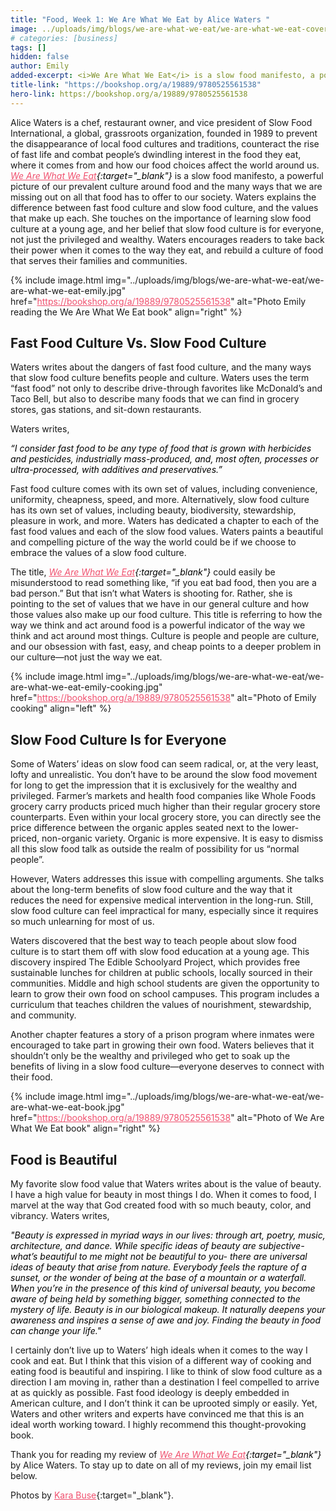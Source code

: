 ```yaml
---
title: "Food, Week 1: We Are What We Eat by Alice Waters "
image: ../uploads/img/blogs/we-are-what-we-eat/we-are-what-we-eat-cover.jpg
# categories: [business]
tags: []
hidden: false
author: Emily
added-excerpt: <i>We Are What We Eat</i> is a slow food manifesto, a powerful picture of our prevalent culture around food and the many ways that we are missing out on all that food has to offer to our society. Waters explains the difference between fast food culture and slow food culture, and the values that make up each.
title-link: "https://bookshop.org/a/19889/9780525561538"
hero-link: https://bookshop.org/a/19889/9780525561538
---
```


<style> em {color: black;} p a {color: #f0506e;}</style>

Alice Waters is a chef, restaurant owner, and vice president of Slow Food International, a global, grassroots organization, founded in 1989 to prevent the disappearance of local food cultures and traditions, counteract the rise of fast life and combat people’s dwindling interest in the food they eat, where it comes from and how our food choices affect the world around us. _[We Are What We Eat](https://bookshop.org/a/19889/9780525561538){:target="\_blank"}_ is a slow food manifesto, a powerful picture of our prevalent culture around food and the many ways that we are missing out on all that food has to offer to our society. Waters explains the difference between fast food culture and slow food culture, and the values that make up each. She touches on the importance of learning slow food culture at a young age, and her belief that slow food culture is for everyone, not just the privileged and wealthy. Waters encourages readers to take back their power when it comes to the way they eat, and rebuild a culture of food that serves their families and communities.

{% include image.html img="../uploads/img/blogs/we-are-what-we-eat/we-are-what-we-eat-emily.jpg" href="https://bookshop.org/a/19889/9780525561538" alt="Photo Emily reading the We Are What We Eat book" align="right" %}

## Fast Food Culture Vs. Slow Food Culture

Waters writes about the dangers of fast food culture, and the many ways that slow food culture benefits people and culture. Waters uses the term “fast food” not only to describe drive-through favorites like McDonald’s and Taco Bell, but also to describe many foods that we can find in grocery stores, gas stations, and sit-down restaurants.

Waters writes,

_“I consider fast food to be any type of food that is grown with herbicides and pesticides, industrially mass-produced, and, most often, processes or ultra-processed, with additives and preservatives.”_

Fast food culture comes with its own set of values, including convenience, uniformity, cheapness, speed, and more. Alternatively, slow food culture has its own set of values, including beauty, biodiversity, stewardship, pleasure in work, and more. Waters has dedicated a chapter to each of the fast food values and each of the slow food values. Waters paints a beautiful and compelling picture of the way the world could be if we choose to embrace the values of a slow food culture.

The title, _[We Are What We Eat](https://bookshop.org/a/19889/9780525561538){:target="\_blank"}_ could easily be misunderstood to read something like, “if you eat bad food, then you are a bad person.” But that isn’t what Waters is shooting for. Rather, she is pointing to the set of values that we have in our general culture and how those values also make up our food culture. This title is referring to how the way we think and act around food is a powerful indicator of the way we think and act around most things. Culture is people and people are culture, and our obsession with fast, easy, and cheap points to a deeper problem in our culture—not just the way we eat.

{% include image.html img="../uploads/img/blogs/we-are-what-we-eat/we-are-what-we-eat-emily-cooking.jpg" href="https://bookshop.org/a/19889/9780525561538" alt="Photo of Emily cooking" align="left" %}

## Slow Food Culture Is for Everyone

Some of Waters’ ideas on slow food can seem radical, or, at the very least, lofty and unrealistic. You don’t have to be around the slow food movement for long to get the impression that it is exclusively for the wealthy and privileged. Farmer’s markets and health food companies like Whole Foods grocery carry products priced much higher than their regular grocery store counterparts. Even within your local grocery store, you can directly see the price difference between the organic apples seated next to the lower-priced, non-organic variety. Organic is more expensive. It is easy to dismiss all this slow food talk as outside the realm of possibility for us “normal people”.

However, Waters addresses this issue with compelling arguments. She talks about the long-term benefits of slow food culture and the way that it reduces the need for expensive medical intervention in the long-run. Still, slow food culture can feel impractical for many, especially since it requires so much unlearning for most of us.

Waters discovered that the best way to teach people about slow food culture is to start them off with slow food education at a young age. This discovery inspired The Edible Schoolyard Project, which provides free sustainable lunches for children at public schools, locally sourced in their communities. Middle and high school students are given the opportunity to learn to grow their own food on school campuses. This program includes a curriculum that teaches children the values of nourishment, stewardship, and community.

Another chapter features a story of a prison program where inmates were encouraged to take part in growing their own food. Waters believes that it shouldn’t only be the wealthy and privileged who get to soak up the benefits of living in a slow food culture—everyone deserves to connect with their food.

{% include image.html img="../uploads/img/blogs/we-are-what-we-eat/we-are-what-we-eat-book.jpg" href="https://bookshop.org/a/19889/9780525561538" alt="Photo of We Are What We Eat book" align="right" %}

## Food is Beautiful

My favorite slow food value that Waters writes about is the value of beauty. I have a high value for beauty in most things I do. When it comes to food, I marvel at the way that God created food with so much beauty, color, and vibrancy. Waters writes,

_"Beauty is expressed in myriad ways in our lives: through art, poetry, music, architecture, and dance. While specific ideas of beauty are subjective-what’s beautiful to me might not be beautiful to you- there are universal ideas of beauty that arise from nature. Everybody feels the rapture of a sunset, or the wonder of being at the base of a mountain or a waterfall. When you’re in the presence of this kind of universal beauty, you become aware of being held by something bigger, something connected to the mystery of life. Beauty is in our biological makeup. It naturally deepens your awareness and inspires a sense of awe and joy. Finding the beauty in food can change your life."_

I certainly don’t live up to Waters’ high ideals when it comes to the way I cook and eat. But I think that this vision of a different way of cooking and eating food is beautiful and inspiring. I like to think of slow food culture as a direction I am moving in, rather than a destination I feel compelled to arrive at as quickly as possible. Fast food ideology is deeply embedded in American culture, and I don’t think it can be uprooted simply or easily. Yet, Waters and other writers and experts have convinced me that this is an ideal worth working toward. I highly recommend this thought-provoking book.

Thank you for reading my review of _[We Are What We Eat](https://bookshop.org/a/19889/9780525561538){:target="\_blank"}_ by Alice Waters. To stay up to date on all of my reviews, join my email list below.

Photos by [Kara Buse](https://wyldroots.com/){:target="\_blank"}.
